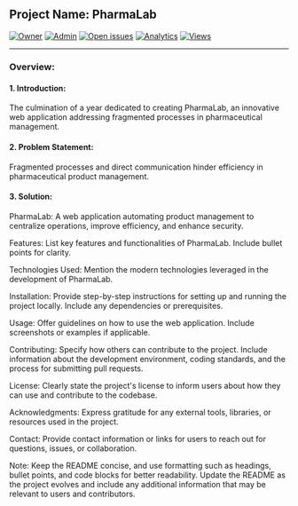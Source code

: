 ## Project Name: PharmaLab

<a id="top-page"></a>
[![Owner](https://img.shields.io/badge/owner-aziz--zina-blue)](https://github.com/aziz-zina)
[![Admin](https://img.shields.io/badge/admin-aziz--zina-red)](https://github.com/aziz-zina)
[![Open issues](https://img.shields.io/github/issues/aziz-zina/Pharmalab)](https://github.com/aziz-zina/Pharmalab/issues)
[![Analytics](https://img.shields.io/badge/analytics-ossinsight-red)](https://ossinsight.io/analyze/aziz-zina/aziz-zina)
[![Views](https://hits.seeyoufarm.com/api/count/incr/badge.svg?url=https%3A%2F%2Fgithub.com%2Faziz-zina%2Faziz-zina&count_bg=%2379C83D&title_bg=%23555555&icon=&icon_color=%23E7E7E7&title=hits&edge_flat=false)](https://hits.seeyoufarm.com)

<hr style="height:0.5px;" >

### Overview:
#### 1. Introduction: <br>
The culmination of a year dedicated to creating PharmaLab, an innovative web application addressing fragmented processes in pharmaceutical management. <br>

#### 2. Problem Statement: <br>
Fragmented processes and direct communication hinder efficiency in pharmaceutical product management. <br>

#### 3. Solution: <br>
PharmaLab: A web application automating product management to centralize operations, improve efficiency, and enhance security. <br>

Features:
List key features and functionalities of PharmaLab. Include bullet points for clarity.

Technologies Used:
Mention the modern technologies leveraged in the development of PharmaLab.

Installation:
Provide step-by-step instructions for setting up and running the project locally. Include any dependencies or prerequisites.

Usage:
Offer guidelines on how to use the web application. Include screenshots or examples if applicable.

Contributing:
Specify how others can contribute to the project. Include information about the development environment, coding standards, and the process for submitting pull requests.

License:
Clearly state the project's license to inform users about how they can use and contribute to the codebase.

Acknowledgments:
Express gratitude for any external tools, libraries, or resources used in the project.

Contact:
Provide contact information or links for users to reach out for questions, issues, or collaboration.

Note:
Keep the README concise, and use formatting such as headings, bullet points, and code blocks for better readability. Update the README as the project evolves and include any additional information that may be relevant to users and contributors.
